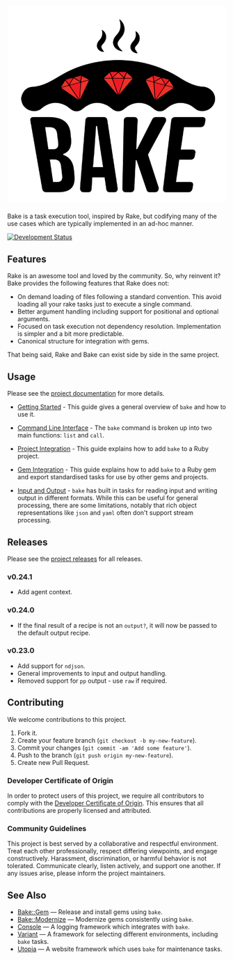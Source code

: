 # ![Bake](logo.svg)

Bake is a task execution tool, inspired by Rake, but codifying many of the use cases which are typically implemented in an ad-hoc manner.

[![Development Status](https://github.com/ioquatix/bake/workflows/Test/badge.svg)](https://github.com/ioquatix/bake/actions?workflow=Test)

## Features

Rake is an awesome tool and loved by the community. So, why reinvent it? Bake provides the following features that Rake does not:

  - On demand loading of files following a standard convention. This avoid loading all your rake tasks just to execute a single command.
  - Better argument handling including support for positional and optional arguments.
  - Focused on task execution not dependency resolution. Implementation is simpler and a bit more predictable.
  - Canonical structure for integration with gems.

That being said, Rake and Bake can exist side by side in the same project.

## Usage

Please see the [project documentation](https://ioquatix.github.io/bake/) for more details.

  - [Getting Started](https://ioquatix.github.io/bake/guides/getting-started/index) - This guide gives a general overview of `bake` and how to use it.

  - [Command Line Interface](https://ioquatix.github.io/bake/guides/command-line-interface/index) - The `bake` command is broken up into two main functions: `list` and `call`.

  - [Project Integration](https://ioquatix.github.io/bake/guides/project-integration/index) - This guide explains how to add `bake` to a Ruby project.

  - [Gem Integration](https://ioquatix.github.io/bake/guides/gem-integration/index) - This guide explains how to add `bake` to a Ruby gem and export standardised tasks for use by other gems and projects.

  - [Input and Output](https://ioquatix.github.io/bake/guides/input-and-output/index) - `bake` has built in tasks for reading input and writing output in different formats. While this can be useful for general processing, there are some limitations, notably that rich object representations like `json` and `yaml` often don't support stream processing.

## Releases

Please see the [project releases](https://ioquatix.github.io/bake/releases/index) for all releases.

### v0.24.1

  - Add agent context.

### v0.24.0

  - If the final result of a recipe is not an `output?`, it will now be passed to the default output recipe.

### v0.23.0

  - Add support for `ndjson`.
  - General improvements to input and output handling.
  - Removed support for `pp` output - use `raw` if required.

## Contributing

We welcome contributions to this project.

1.  Fork it.
2.  Create your feature branch (`git checkout -b my-new-feature`).
3.  Commit your changes (`git commit -am 'Add some feature'`).
4.  Push to the branch (`git push origin my-new-feature`).
5.  Create new Pull Request.

### Developer Certificate of Origin

In order to protect users of this project, we require all contributors to comply with the [Developer Certificate of Origin](https://developercertificate.org/). This ensures that all contributions are properly licensed and attributed.

### Community Guidelines

This project is best served by a collaborative and respectful environment. Treat each other professionally, respect differing viewpoints, and engage constructively. Harassment, discrimination, or harmful behavior is not tolerated. Communicate clearly, listen actively, and support one another. If any issues arise, please inform the project maintainers.

## See Also

  - [Bake::Gem](https://github.com/ioquatix/bake-gem) — Release and install gems using `bake`.
  - [Bake::Modernize](https://github.com/ioquatix/bake-modernize) — Modernize gems consistently using `bake`.
  - [Console](https://github.com/socketry/console) — A logging framework which integrates with `bake`.
  - [Variant](https://github.com/socketry/variant) — A framework for selecting different environments, including `bake` tasks.
  - [Utopia](https://github.com/socketry/utopia) — A website framework which uses `bake` for maintenance tasks.
